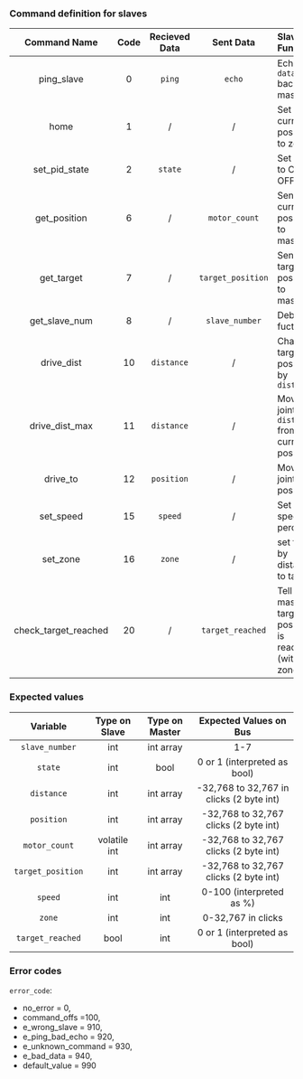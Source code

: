 <a name="comm_def" href="#"></a>
### Command definition for slaves

|Command Name|Code|Recieved Data|Sent Data|Slave Function|
|:-:|:-:|:-:|:-:|:--|
|ping_slave     |0  |`ping`     |`echo`           |Echo `data` back to master  |
|home           |1  |/          |/                |Set current position to zero |
|set_pid_state  |2  |`state`    |/                |Set PID to ON or OFF |
|get_position   |6  |/          |`motor_count`    |Send current position to master  |
|get_target     |7  |/          |`target_position`|Send target position to master  |
|get_slave_num  |8  |/          |`slave_number`   |Debug fuction|
|drive_dist     |10 |`distance` |/                |Change target position by `distance` |
|drive_dist_max |11 |`distance` |/                |Move joint by `distance` from current position |
|drive_to       |12 |`position` |/                |Move joint to position |
|set_speed      |15 |`speed`    |/                |Set speed in percent|
|set_zone       |16 |`zone`     |/                |set fly-by distance to target|
|check_target_reached|20  |/    |`target_reached` |Tell master if target position is reached (within zone)|


### Expected values
|Variable|Type on Slave|Type on Master|Expected Values on Bus|
|:-:|:-:|:-:|:-:|
|`slave_number` |int          |int array| 1-7|
|`state`        |int          |bool     | 0 or 1 (interpreted as bool)|
|`distance`     |int          |int array| -32,768 to 32,767 in clicks (2 byte int)|
|`position`     |int          |int array| -32,768 to 32,767 clicks (2 byte int)|
|`motor_count`  |volatile int |int array| -32,768 to 32,767 clicks (2 byte int)|
|`target_position`|int        |int array| -32,768 to 32,767 clicks (2 byte int)|
|`speed`        |int          |int      | 0-100 (interpreted as %)|
|`zone`         |int          |int      | 0-32,767 in clicks|
|`target_reached`|bool        |int      |  0 or 1 (interpreted as bool)|


### Error codes
`error_code`:
-  no_error = 0,
-  command_offs =100,
-  e_wrong_slave = 910,
-  e_ping_bad_echo = 920,
-  e_unknown_command = 930,
-  e_bad_data = 940,
-  default_value = 990
